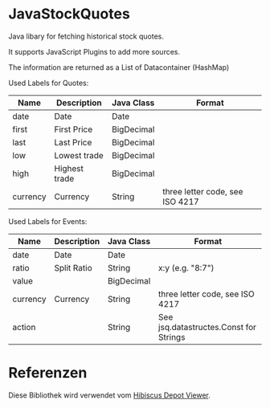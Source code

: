JavaStockQuotes
===============

Java libary for fetching historical stock quotes.

It supports JavaScript Plugins to add more sources.

The information are returned as a List of Datacontainer (HashMap)

Used Labels for Quotes:

|Name | Description | Java Class | Format |
| --- | --- | --- | --- |
|	date|Date		|Date
|	first|First Price    |BigDecimal
|	last|       Last Price		|BigDecimal
|	low |         Lowest trade|	BigDecimal
|	high |        Highest trade |BigDecimal
|	currency	| Currency | String | three letter code, see ISO 4217

Used Labels for Events:

|Name | Description | Java Class | Format |
| --- | --- | --- | --- |
|	date|Date		|Date |
|	ratio| Split Ratio    | String | x:y (e.g. "8:7") 
|	value|	| BigDecimal
|	currency	| Currency  |String|three letter code, see ISO 4217
|	action |         |	String | See jsq.datastructes.Const for Strings


# Referenzen
Diese Bibliothek wird verwendet vom [Hibiscus Depot Viewer](https://github.com/littleyoda/hibiscus.depotviewer).